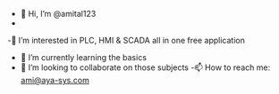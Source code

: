 - 👋 Hi, I’m @amital123
- 
-👀 I’m interested in PLC, HMI & SCADA all in one free application
- 🌱 I’m currently learning the basics
- 💞️ I’m looking to collaborate on those subjects
-📫 How to reach me: ami@aya-sys.com

<!---
amital123/amital123 is a ✨ special ✨ repository because its `README.md` (this file) appears on your GitHub profile.
You can click the Preview link to take a look at your changes.
--->
